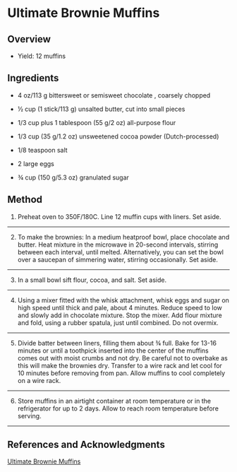# Ultimate Brownie Muffins

## Overview

- Yield: 12 muffins

## Ingredients

- 4 oz/113 g bittersweet or semisweet chocolate , coarsely chopped

- ½ cup (1 stick/113 g) unsalted butter, cut into small pieces

- 1/3 cup plus 1 tablespoon (55 g/2 oz) all-purpose flour

- 1/3 cup (35 g/1.2 oz) unsweetened cocoa powder (Dutch-processed)

- 1/8 teaspoon salt

- 2 large eggs

- ¾ cup (150 g/5.3 oz) granulated sugar

## Method

1. Preheat oven to 350F/180C. Line 12 muffin cups with liners. Set aside.
---

2. To make the brownies: In a medium heatproof bowl, place chocolate and butter. Heat mixture in the microwave in 20-second intervals, stirring between each interval, until melted. Alternatively, you can set the bowl over a saucepan of simmering water, stirring occasionally. Set aside.
---

3. In a small bowl sift flour, cocoa, and salt. Set aside.
---

4. Using a mixer fitted with the whisk attachment, whisk eggs and sugar on high speed until thick and pale, about 4 minutes. Reduce speed to low and slowly add in chocolate mixture. Stop the mixer. Add flour mixture and fold, using a rubber spatula, just until combined. Do not overmix.
---

5. Divide batter between liners, filling them about ¾ full. Bake for 13-16 minutes or until a toothpick inserted into the center of the muffins comes out with moist crumbs and not dry. Be careful not to overbake as this will make the brownies dry. Transfer to a wire rack and let cool for 10 minutes before removing from pan. Allow muffins to cool completely on a wire rack.
---

6. Store muffins in an airtight container at room temperature or in the refrigerator for up to 2 days. Allow to reach room temperature before serving.
---

## References and Acknowledgments

[Ultimate Brownie Muffins](https://prettysimplesweet.com/ultimate-brownie-muffins/)
